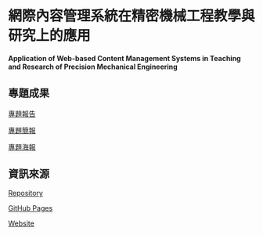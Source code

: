 # **網際內容管理系統在精密機械工程教學與研究上的應用**  #
<H4>Application of Web-based Content Management Systems in Teaching and Research of Precision Mechanical Engineering</H4>

<H2>專題成果</H2>

[專題報告](https://mdecycu.github.io/pj5073/LaTeX/pj5073.pdf)

[專題簡報](https://mdecycu.github.io/pj5073/reveal/)

[專題海報](https://mdecycu.github.io/pj5073/images/pj5073.pdf)

<H2>資訊來源</H2>

[Repository](https://github.com/mdecycu/pj5073)

[GitHub Pages](https://mdecycu.github.io/pj5073/)

[Website](https://pj5073.cycu.org/)
